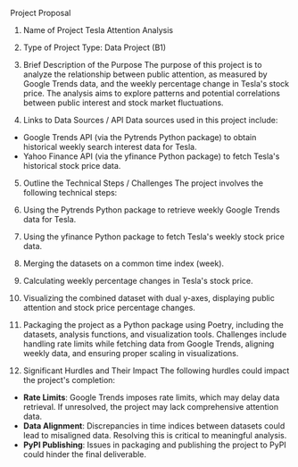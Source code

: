 Project Proposal
1. Name of Project
Tesla Attention Analysis

2. Type of Project
Type: Data Project (B1)

3. Brief Description of the Purpose
The purpose of this project is to analyze the relationship between public attention, as measured by Google Trends data, and the weekly percentage change in Tesla's stock price. The analysis aims to explore patterns and potential correlations between public interest and stock market fluctuations.

4. Links to Data Sources / API
Data sources used in this project include:
- Google Trends API (via the Pytrends Python package) to obtain historical weekly search interest data for Tesla.
- Yahoo Finance API (via the yfinance Python package) to fetch Tesla's historical stock price data.

5. Outline the Technical Steps / Challenges
The project involves the following technical steps:
  1. Using the Pytrends Python package to retrieve weekly Google Trends data for Tesla.
  2. Using the yfinance Python package to fetch Tesla's weekly stock price data.
  3. Merging the datasets on a common time index (week).
  4. Calculating weekly percentage changes in Tesla's stock price.
  5. Visualizing the combined dataset with dual y-axes, displaying public attention and stock price percentage changes.


6. Packaging the project as a Python package using Poetry, including the datasets, analysis functions, and visualization tools.
Challenges include handling rate limits while fetching data from Google Trends, aligning weekly data, and ensuring proper scaling in visualizations.

7. Significant Hurdles and Their Impact
The following hurdles could impact the project's completion:
- **Rate Limits**: Google Trends imposes rate limits, which may delay data retrieval. If unresolved, the project may lack comprehensive attention data.
- **Data Alignment**: Discrepancies in time indices between datasets could lead to misaligned data. Resolving this is critical to meaningful analysis.
- **PyPI Publishing**: Issues in packaging and publishing the project to PyPI could hinder the final deliverable.
